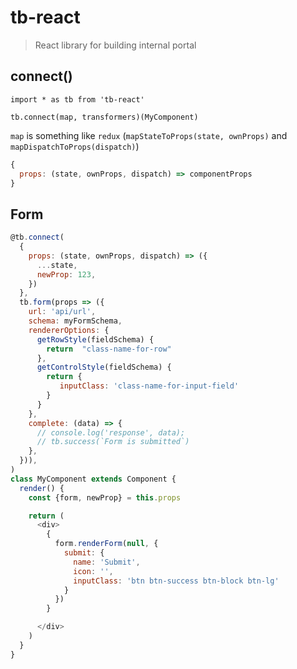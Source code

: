 # tb-react
> React library for building internal portal

## connect()

```
import * as tb from 'tb-react'

tb.connect(map, transformers)(MyComponent)
```

`map` is something like `redux` (`mapStateToProps(state, ownProps)` and `mapDispatchToProps(dispatch)`)

```javascript
{
  props: (state, ownProps, dispatch) => componentProps
}
```

## Form

```javascript
@tb.connect(
  {
    props: (state, ownProps, dispatch) => ({
      ...state,
      newProp: 123,
    })
  },
  tb.form(props => ({
    url: 'api/url',
    schema: myFormSchema,
    rendererOptions: {
      getRowStyle(fieldSchema) {
        return  "class-name-for-row"
      },
      getControlStyle(fieldSchema) {
        return {
           inputClass: 'class-name-for-input-field'
        }
      }
    },
    complete: (data) => {
      // console.log('response', data);
      // tb.success(`Form is submitted`)
    },
  })),
)
class MyComponent extends Component {
  render() {
    const {form, newProp} = this.props

    return (
      <div>
        {
          form.renderForm(null, {
            submit: {
              name: 'Submit',
              icon: '',
              inputClass: 'btn btn-success btn-block btn-lg'
            }
          })
        }

      </div>
    )
  }
}
```
